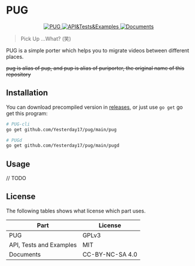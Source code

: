# PUG

<p align="center">
  <a href="https://www.gnu.org/licenses/gpl-3.0">
    <img src="https://img.shields.io/badge/License-GPLv3-blue.svg" placeholder="License: GPL v3" title="PUG">
  </a>
  <a href="https://www.gnu.org/licenses/gpl-3.0">
    <img src="https://img.shields.io/badge/License-MIT-green.svg" placeholder="License: MIT" title="API&Tests&Examples">
  </a>
  <a href="https://creativecommons.org/licenses/by-nc-sa/4.0/">
    <img src="https://img.shields.io/badge/License-CC%20BY--NC--SA%204.0-lightgrey.svg" placeholder="License: CC BY-NC-SA 4.0" title="Documents">
  </a>
</p>

> Pick Up ...What? (笑)

PUG is a simple porter which helps you to migrate videos between different places.

~~pug is alias of pup, and pup is alias of puriporter, the original name of this repository~~

## Installation
You can download precompiled version in [releases](releases), or just use `go get` go get this program:

```bash
# PUG-cli
go get github.com/Yesterday17/pug/main/pug

# PUGd
go get github.com/Yesterday17/pug/main/pugd
```

## Usage
// TODO

## License

The following tables shows what license which part uses.

| Part                    | License         |
| ----------------------- | --------------- |
| PUG                     | GPLv3           |
| API, Tests and Examples | MIT             |
| Documents               | CC-BY-NC-SA 4.0 |